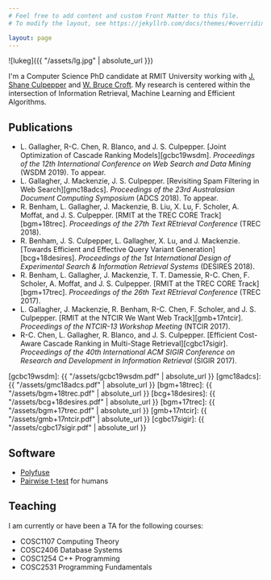 ```yaml
---
# Feel free to add content and custom Front Matter to this file.
# To modify the layout, see https://jekyllrb.com/docs/themes/#overriding-theme-defaults

layout: page
---
```


<div class='pull-right intro-img' markdown="1">
![lukeg]({{ "/assets/lg.jpg" | absolute_url }})
</div>

I'm a Computer Science PhD candidate at RMIT University working with
[J. Shane Culpepper][pepper] and [W. Bruce Croft][croft]. My research is
centered within the intersection of Information Retrieval, Machine Learning and
Efficient Algorithms.

[pepper]: https://culpepper.io
[croft]: https://ciir.cs.umass.edu/croft

## Publications

* L. Gallagher, R-C. Chen, R. Blanco, and J. S. Culpepper. [Joint
  Optimization of Cascade Ranking Models][gcbc19wsdm]. *Proceedings of the 12th
  International Conference on Web Search and Data Mining* (WSDM 2019). To appear.
* L. Gallagher, J. Mackenzie, J. S. Culpepper. [Revisiting Spam Filtering
  in Web Search][gmc18adcs]. *Proceedings of the 23rd Australasian Document Computing
  Symposium* (ADCS 2018). To appear.
* R. Benham, L. Gallagher, J. Mackenzie, B. Liu, X. Lu, F. Scholer, A. Moffat,
  and J. S. Culpepper. [RMIT at the TREC CORE Track][bgm+18trec]. *Proceedings
  of the 27th Text REtrieval Conference* (TREC 2018).
* R. Benham, J. S. Culpepper, L. Gallagher, X. Lu, and J. Mackenzie. [Towards
  Efficient and Effective Query Variant Generation][bcg+18desires].
  *Proceedings of the 1st International Design of Experimental Search &
  Information Retrieval Systems* (DESIRES 2018).
* R. Benham, L. Gallagher, J. Mackenzie, T. T. Damessie, R-C. Chen, F. Scholer,
  A. Moffat, and J. S. Culpepper. [RMIT at the TREC CORE Track][bgm+17trec]. *Proceedings of
  the 26th Text REtrieval Conference* (TREC 2017).
* L. Gallagher, J. Mackenzie, R. Benham, R-C. Chen, F. Scholer, and J. S.
  Culpepper. [RMIT at the NTCIR We Want Web Track][gmb+17ntcir]. *Proceedings
  of the NTCIR-13 Workshop Meeting* (NTCIR 2017).
* R-C. Chen, L. Gallagher, R. Blanco, and J. S. Culpepper. [Efficient
  Cost-Aware Cascade Ranking in Multi-Stage Retrieval][cgbc17sigir].
  *Proceedings of the 40th International ACM SIGIR Conference on Research and
  Development in Information Retrieval* (SIGIR 2017).

[gcbc19wsdm]: {{ "/assets/gcbc19wsdm.pdf" | absolute_url }}
[gmc18adcs]: {{ "/assets/gmc18adcs.pdf" | absolute_url }}
[bgm+18trec]: {{ "/assets/bgm+18trec.pdf" | absolute_url }}
[bcg+18desires]: {{ "/assets/bcg+18desires.pdf" | absolute_url }}
[bgm+17trec]: {{ "/assets/bgm+17trec.pdf" | absolute_url }}
[gmb+17ntcir]: {{ "/assets/gmb+17ntcir.pdf" | absolute_url }}
[cgbc17sigir]: {{ "/assets/cgbc17sigir.pdf" | absolute_url }}

## Software

* [Polyfuse][polyfuse]
* [Pairwise t-test][pairwise] for humans

[polyfuse]: https://github.com/rmit-ir/polyfuse
[pairwise]: https://github.com/lgrz/pairwise-ttest

## Teaching

I am currently or have been a TA for the following courses:

* COSC1107 Computing Theory
* COSC2406 Database Systems
* COSC1254 C++ Programming
* COSC2531 Programming Fundamentals
